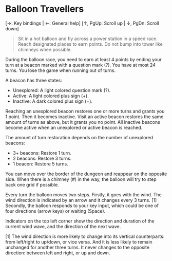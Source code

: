 # Balloon Travellers

[→: Key bindings | ←: General help]
[↑, PgUp: Scroll up | ↓, PgDn: Scroll down]

> Sit in a hot balloon and fly across a power station in a speed race. Reach designated places to earn points. Do not bump into tower like chimneys when possible.

During the balloon race, you need to earn at least 4 points by ending your turn at a beacon marked with a question mark (?). You have at most 24 turns. You lose the game when running out of turns.

A beacon has three states:

* Unexplored: A light colored question mark (?).
* Active: A light colored plus sign (+).
* Inactive: A dark colored plus sign (+).

Reaching an unexplored beacon restores one or more turns and grants you 1 point. Then it becomes inactive. Visit an active beacon restores the same amount of turns as above, but it grants you no point. All inactive beacons become active when an unexplored or active beacon is reached.

The amount of turn restoration depends on the number of unexplored beacons:

* 3+ beacons: Restore 1 turn.
* 2 beacons: Restore 3 turns.
* 1 beacon: Restore 5 turns.

You can move over the border of the dungeon and reappear on the opposite side. When there is a chimney (#) in the way, the balloon will try to step back one grid if possible.

Every turn the balloon moves two steps. Firstly, it goes with the wind. The wind direction is indicated by an arrow and it changes every 3 turns. [1] Secondly, the balloon responds to your key input, which could be one of four directions (arrow keys) or waiting (Space).

Indicators on the top left corner show the direction and duration of the current wind wave, and the direction of the next wave.

[1] The wind direction is more likely to change into its vertical counterparts: from left/right to up/down, or vice versa. And it is less likely to remain unchanged for another three turns. It never changes to the opposite direction: between left and right, or up and down.
